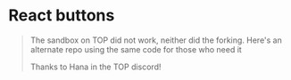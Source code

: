# React buttons

> The sandbox on TOP did not work, neither did the forking.
> Here's an alternate repo using the same code for those who need it
>
> Thanks to Hana in the TOP discord!
